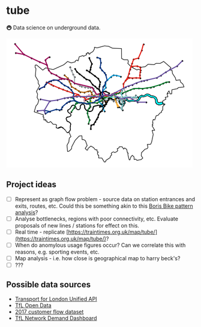 # tube
🚇 Data science on underground data.

![Generated Map](mapwithstations.png)

## Project ideas
- [ ] Represent as graph flow problem - source data on station entrances and exits, routes, etc.
      Could this be something akin to this [Boris Bike pattern analysis](https://alan-turing-institute.github.io/TuringDataStories/stories/2022-10-06-Boris-Bikes/2023-07-07-Boris-Bikes.html)?
- [ ] Analyse bottlenecks, regions with poor connectivity, etc. Evaluate proposals of new lines / stations for effect on this.
- [ ] Real time - replicate [https://traintimes.org.uk/map/tube/](https://traintimes.org.uk/map/tube/)?
- [ ] When do anomylous usage figures occur? Can we correlate this with reasons, e.g. sporting events, etc.
- [ ] Map analysis - i.e. how close is geographical map to harry beck's?
- [ ] ???

## Possible data sources
- [Transport for London Unified API ](https://api.tfl.gov.uk/)
- [TfL Open Data](https://tfl.gov.uk/info-for/open-data-users/our-open-data)
- [2017 customer flow dataset](https://blog.tfl.gov.uk/2017/03/09/new-tube-customer-volumes-and-movements-data/)
- [TfL Network Demand Dashboard](https://app.powerbi.com/view?r=eyJrIjoiZDgwZWY4NWMtZTFkMi00YzM2LThiMWQtNzg2ZTc2YjliNzM2IiwidCI6IjFmYmQ2NWJmLTVkZWYtNGVlYS1hNjkyLWEwODljMjU1MzQ2YiIsImMiOjh9)
